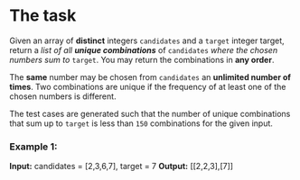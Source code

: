# The task

Given an array of **distinct** integers `candidates` and a `target` integer target, return a _list of all **unique combinations**_ of `candidates` _where the chosen numbers sum to_ `target`. You may return the combinations in **any order**.

The **same** number may be chosen from `candidates` an **unlimited number of times**. Two combinations are unique if the
frequency
of at least one of the chosen numbers is different.

The test cases are generated such that the number of unique combinations that sum up to `target` is less than `150` combinations for the given input.

### Example 1:

**Input:** candidates = [2,3,6,7], target = 7
**Output:** [[2,2,3],[7]]
